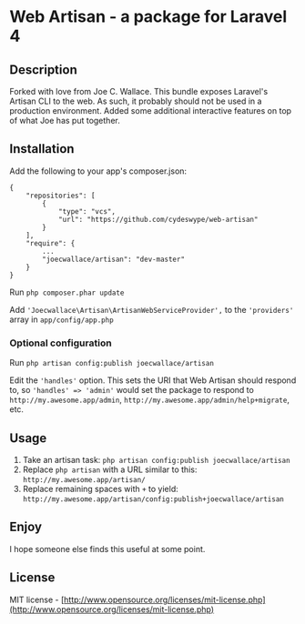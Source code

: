 # Web Artisan - a package for Laravel 4

## Description

Forked with love from Joe C. Wallace.  This bundle exposes Laravel's Artisan CLI to the web. As such, it probably should not be used in a production environment.  Added some additional interactive features on top of what Joe has put together.

## Installation

Add the following to your app's composer.json:

```
{
    "repositories": [
        {
            "type": "vcs",
            "url": "https://github.com/cydeswype/web-artisan"
        }
    ],
    "require": {
        ...
        "joecwallace/artisan": "dev-master"
    }
}
```

Run ``` php composer.phar update ```

Add ``` 'Joecwallace\Artisan\ArtisanWebServiceProvider', ``` to the ``` 'providers' ``` array in ``` app/config/app.php ```

### Optional configuration

Run ``` php artisan config:publish joecwallace/artisan ```

Edit the ``` 'handles' ``` option. This sets the URI that Web Artisan should respond to, so ``` 'handles' => 'admin' ``` would set the package to respond to ``` http://my.awesome.app/admin ```, ``` http://my.awesome.app/admin/help+migrate ```, etc.

## Usage

1. Take an artisan task: ``` php artisan config:publish joecwallace/artisan ```
1. Replace ``` php artisan ``` with a URL similar to this: ``` http://my.awesome.app/artisan/ ```
1. Replace remaining spaces with ``` + ``` to yield: ```http://my.awesome.app/artisan/config:publish+joecwallace/artisan ```

## Enjoy

I hope someone else finds this useful at some point.

## License

MIT license - [http://www.opensource.org/licenses/mit-license.php](http://www.opensource.org/licenses/mit-license.php)
